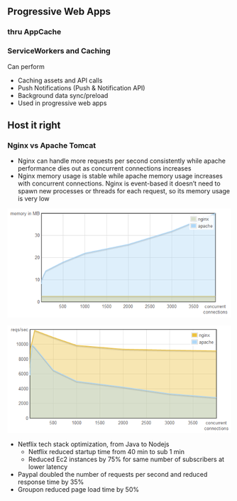 


## Progressive Web Apps

### thru AppCache
### ServiceWorkers and Caching

Can perform
- Caching assets and API calls
- Push Notifications (Push & Notification API)
- Background data sync/preload
- Used in progressive web apps



## Host it right
### Nginx vs Apache Tomcat
  - Nginx can handle more requests per second consistently while apache performance dies out as concurrent connections increases
  - Nginx memory usage is stable while apache memory usage increases with concurrent connections. Nginx is event-based it doesn’t need to spawn new processes or threads for each request, so its memory usage is very low

![](./nginx-apache-memory.png)

![](./nginx-apache-reqs-sec.png)
- Netflix tech stack optimization, from Java to Nodejs
  - Netflix reduced startup time from 40 min to sub 1 min
  - Reduced Ec2 instances by 75% for same number of subscribers at lower latency
- Paypal doubled the number of requests per second and reduced response time by 35%
- Groupon reduced page load time by 50%
